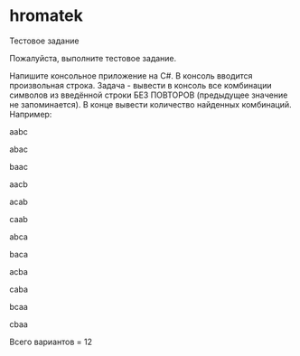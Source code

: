 # hromatek
Тестовое задание

Пожалуйста, выполните тестовое задание.

Напишите консольное приложение на C#. В консоль вводится произвольная строка. Задача - вывести в консоль все комбинации символов из введённой строки БЕЗ ПОВТОРОВ (предыдущее значение не запоминается). В конце вывести количество найденных комбинаций.
Например:

aabc

abac

baac

aacb

acab

caab

abca

baca

acba

caba

bcaa

cbaa

Всего вариантов = 12



